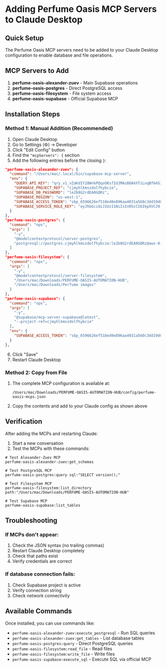 # Adding Perfume Oasis MCP Servers to Claude Desktop

## Quick Setup

The Perfume Oasis MCP servers need to be added to your Claude Desktop configuration to enable database and file operations.

## MCP Servers to Add

1. **perfume-oasis-alexander-zuev** - Main Supabase operations
2. **perfume-oasis-postgres** - Direct PostgreSQL access  
3. **perfume-oasis-filesystem** - File system access
4. **perfume-oasis-supabase** - Official Supabase MCP

## Installation Steps

### Method 1: Manual Addition (Recommended)

1. Open Claude Desktop
2. Go to Settings (⚙️) → Developer
3. Click "Edit Config" button
4. Find the `"mcpServers": {` section
5. Add the following entries before the closing `}`:

```json
"perfume-oasis-alexander-zuev": {
  "command": "/Users/mac/.local/bin/supabase-mcp-server",
  "env": {
    "QUERY_API_KEY": "qry_v1_vZaKdIY28WnkPQqoOKsfIdJMAsBOAkhTiLnqBf64Si8",
    "SUPABASE_PROJECT_REF": "cjmyhlkmszdolfhybcie",
    "SUPABASE_DB_PASSWORD": "le2b8G2rdEA0GQRz",
    "SUPABASE_REGION": "us-west-1",
    "SUPABASE_ACCESS_TOKEN": "sbp_6596626ef518ed0e896aa4031a560c3dd19d0193",
    "SUPABASE_SERVICE_ROLE_KEY": "eyJhbGciOiJIUzI1NiIsInR5cCI6IkpXVCJ9.eyJpc3MiOiJzdXBhYmFzZSIsInJlZiI6ImNqbXlobGttc3pkb2xmaHliY2llIiwicm9sZSI6InNlcnZpY2Vfcm9sZSIsImlhdCI6MTc1MDc4NjQ0MSwiZXhwIjoyMDY2MzYyNDQxfQ.ciogTVO1-pzJLaPpZlxvLmrzQpXecPgExoG2qeX4pGk"
  }
},
"perfume-oasis-postgres": {
  "command": "npx",
  "args": [
    "-y",
    "@modelcontextprotocol/server-postgres",
    "postgresql://postgres.cjmyhlkmszdolfhybcie:le2b8G2rdEA0GQRz@aws-0-us-west-1.pooler.supabase.com:6543/postgres"
  ]
},
"perfume-oasis-filesystem": {
  "command": "npx",
  "args": [
    "-y",
    "@modelcontextprotocol/server-filesystem",
    "/Users/mac/Downloads/PERFUME-OASIS-AUTOMATION-HUB",
    "/Users/mac/Downloads/Perfume images"
  ]
},
"perfume-oasis-supabase": {
  "command": "npx",
  "args": [
    "-y",
    "@supabase/mcp-server-supabase@latest",
    "--project-ref=cjmyhlkmszdolfhybcie"
  ],
  "env": {
    "SUPABASE_ACCESS_TOKEN": "sbp_6596626ef518ed0e896aa4031a560c3dd19d0193"
  }
},
```

6. Click "Save" 
7. Restart Claude Desktop

### Method 2: Copy from File

1. The complete MCP configuration is available at:
   ```
   /Users/mac/Downloads/PERFUME-OASIS-AUTOMATION-HUB/config/perfume-oasis-mcps.json
   ```

2. Copy the contents and add to your Claude config as shown above

## Verification

After adding the MCPs and restarting Claude:

1. Start a new conversation
2. Test the MCPs with these commands:

```
# Test Alexander-Zuev MCP
perfume-oasis-alexander-zuev:get_schemas

# Test PostgreSQL MCP  
perfume-oasis-postgres:query sql:"SELECT version();"

# Test Filesystem MCP
perfume-oasis-filesystem:list_directory path:"/Users/mac/Downloads/PERFUME-OASIS-AUTOMATION-HUB"

# Test Supabase MCP
perfume-oasis-supabase:list_tables
```

## Troubleshooting

### If MCPs don't appear:
1. Check the JSON syntax (no trailing commas)
2. Restart Claude Desktop completely
3. Check that paths exist
4. Verify credentials are correct

### If database connection fails:
1. Check Supabase project is active
2. Verify connection string
3. Check network connectivity

## Available Commands

Once installed, you can use commands like:

- `perfume-oasis-alexander-zuev:execute_postgresql` - Run SQL queries
- `perfume-oasis-alexander-zuev:get_tables` - List database tables
- `perfume-oasis-postgres:query` - Direct PostgreSQL queries
- `perfume-oasis-filesystem:read_file` - Read files
- `perfume-oasis-filesystem:write_file` - Write files
- `perfume-oasis-supabase:execute_sql` - Execute SQL via official MCP
